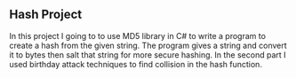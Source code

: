 ## Hash Project

In this project I going to to use MD5 library in C# to write a program to create a hash from the given string. 
The program gives a string and convert it to bytes then salt that string for more secure hashing. 
In the second part I used birthday attack techniques to find collision in the hash function. 


